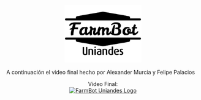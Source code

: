 <p align="center">
  <img src="/Images/logo.png" alt="FarmBot Uniandes Logo" width="200"/>
</p>

A continuación el video final hecho por Alexander Murcia y Felipe Palacios

<p align="center">
  Video Final: <br>
  <a href="https://www.youtube.com/watch?v=Vse9jw-zMMY">
    <img src="https://img.youtube.com/vi/Vse9jw-zMMY/0.jpg" alt="FarmBot Uniandes Logo" width="300"/>
  </a>
</p>

